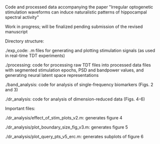 Code and processed data accompanying the paper "Irregular optogenetic stimulation waveforms can induce naturalistic patterns of hippocampal spectral activity"

Work in progress; will be finalized pending submission of the revised manuscript

Directory structure:

./exp_code: .m files for generating and plotting stimulation signals (as used in real-time TDT experiments)

./processing: code for processing raw TDT files into processed data files with segmented stimulation epochs, PSD and bandpower values, and generating neural latent space representations

./band_analysis: code for analysis of single-frequency biomarkers (Figs. 2 and 3)

./dr_analysis: code for analysis of dimension-reduced data (Figs. 4-6)

Important files:

./dr_analysis/effect_of_stim_plots_v2.m: generates figure 4

./dr_analysis/plot_boundary_size_fig_v3.m: generates figure 5

./dr_analysis/plot_query_pts_v5_erc.m: generates subplots of figure 6
